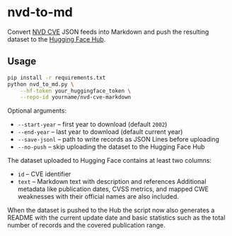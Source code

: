 # nvd-to-md

Convert [NVD CVE](https://nvd.nist.gov/vuln/data-feeds) JSON feeds into Markdown and
push the resulting dataset to the [Hugging Face Hub](https://huggingface.co/datasets).

## Usage

```bash
pip install -r requirements.txt
python nvd_to_md.py \
    --hf-token your_huggingface_token \
    --repo-id yourname/nvd-cve-markdown
```

Optional arguments:

- `--start-year` – first year to download (default `2002`)
- `--end-year` – last year to download (default current year)
- `--save-jsonl` – path to write records as JSON Lines before uploading
- `--no-push` – skip uploading the dataset to the Hugging Face Hub

The dataset uploaded to Hugging Face contains at least two columns:
- `id` – CVE identifier
- `text` – Markdown text with description and references
Additional metadata like publication dates, CVSS metrics, and mapped CWE
weaknesses with their official names are also included.

When the dataset is pushed to the Hub the script now also generates a
README with the current update date and basic statistics such as the total
number of records and the covered publication range.
